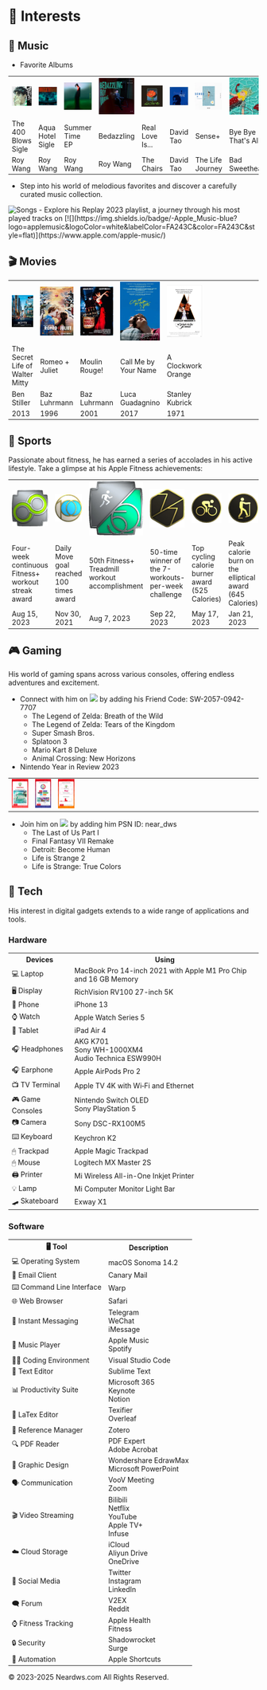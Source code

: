 # 🧩 Interests

## 🎵 Music

- Favorite Albums

<table class="no-horizontal-lines">
  <tr>
    <td><img src="images/album-the-400-blows.webp" alt="The 400 Blows"></td>
    <td><img src="images/album-aqua-hotel.webp" alt="Aqua Hotel"></td>
    <td><img src="images/album-summer-time.webp" alt="Summer Time"></td>
    <td><img src="images/album-bedazzling.webp" alt="Bedazzling"></td>
    <td><img src="images/album-real-love.webp" alt="Real Love Is..."></td>
    <td><img src="images/album-david-tao.webp" alt="David Tao"></td>
    <td><img src="images/album-sense.webp" alt="Sense+"></td>
    <td><img src="images/album-bye-bye-that-is-all.webp" alt="Bye Bye That's All"></td>
  </tr>
  <tr>
    <td>The 400 Blows<br>Sigle</td>
    <td>Aqua Hotel<br>Sigle </td>
    <td>Summer Time<br>EP</td>
    <td>Bedazzling</td>
    <td>Real Love Is...</td>
    <td>David Tao</td>
    <td>Sense+</td>
    <td>Bye Bye<br>That's All</td>
  </tr>
  <tr>
    <td>Roy Wang</td>
    <td>Roy Wang</td>
    <td>Roy Wang</td>
    <td>Roy Wang</td>
    <td>The Chairs</td>
    <td>David Tao</td>
    <td>The Life Journey</td>
    <td>Bad Sweetheart</td>
  </tr>
</table>

- Step into his world of melodious favorites and discover a carefully curated music collection.     
<img src="https://neardws-1257861591.cos.ap-shanghai.myqcloud.com/neardws/music.gif" width="369" height="50" alt="Songs" />
- Explore his <a herf="https://music.apple.com/us/playlist/replay-2023/pl.rp-6xxbi6BevJx4" class="no-underline">Replay 2023</a> playlist, a journey through his most played tracks on [![](https://img.shields.io/badge/-Apple_Music-blue?logo=applemusic&logoColor=white&labelColor=FA243C&color=FA243C&style=flat)](https://www.apple.com/apple-music/)

## 🎬 Movies

<table class="no-horizontal-lines">
  <tr>
    <td><img src="images/movie-mitty.webp" alt="The Secret Life of Walter Mitty"></td>
    <td><img src="images/movie-romeo-juliet.webp" alt="Romeo + Juliet"></td>
    <td><img src="images/movie-moulin-rouge.webp" alt="Moulin Rouge!"></td>
    <td><img src="images/movie-call-me-by-your-name.webp" alt="Call Me by Your Name"></td>
    <td><img src="images/movie-clockwork-orange.webp" alt="A Clockwork Orange"></td>
    <td style="width: 350px;"></td>
  </tr>
  <tr>
    <td>The Secret Life of Walter Mitty</td>
    <td>Romeo + Juliet</td>
    <td>Moulin Rouge!</td>
    <td>Call Me by Your Name</td>
    <td>A Clockwork Orange</td>
    <td style="width: 350px;"></td>
  </tr>
  <tr>
    <td>Ben Stiller</td>
    <td>Baz Luhrmann</td>
    <td>Baz Luhrmann</td>
    <td>Luca Guadagnino</td>
    <td>Stanley Kubrick</td>
    <td style="width: 350px;"></td>
  </tr>
  <tr>
    <td>2013</td>
    <td>1996</td>
    <td>2001</td>
    <td>2017</td>
    <td>1971</td>
    <td style="width: 350px;"></td>
  </tr>
</table>

## 🏃 Sports

Passionate about fitness, he has earned a series of accolades in his active lifestyle. Take a glimpse at his <a herf="https://www.apple.com/apple-fitness-plus/" class="no-underline">Apple Fitness</a> achievements:

<table class="no-horizontal-lines">
  <tr>
    <td><img src="images/sports-weekly.webp" alt="Fitness+ Weekly Workout Streak"></td>
    <td><img src="images/sports-move.webp" alt="100 Move Goals"></td>
    <td><img src="images/sports-treadmill.webp" alt="50 Fitness+ Treadmill Workouts"></td>
    <td><img src="images/sports-7-workout.webp" alt="7-Workout Week"></td>
    <td><img src="images/sports-cycling.webp" alt="Cycling Workout Record"></td>
    <td><img src="images/sports-elliptical.webp" alt="Elliptical Workout Record"></td>
    <td><img src="images/sports-running.webp" alt="Running Workout Record"></td>
    <td><img src="images/sports-swimming.webp" alt="Swimming Workout Record"></td>
  </tr>
  <tr>
    <td>Four-week continuous Fitness+ workout streak award</td>
    <td>Daily Move goal reached 100 times award</td>
    <td>50th Fitness+ Treadmill workout accomplishment</td>
    <td>50-time winner of the 7-workouts-per-week challenge</td>
    <td>Top cycling calorie burner award (525 Calories)</td>
    <td>Peak calorie burn on the elliptical award (645 Calories)</td>
    <td>Maximum calories burned running award (579 Calories)</td>
    <td>Highest calories burned swimming award (157 Calories)</td>
  </tr>
  <tr>
    <td>Aug 15, 2023</td>
    <td>Nov 30, 2021</td>
    <td>Aug 7, 2023</td>
    <td>Sep 22, 2023</td>
    <td>May 17, 2023</td>
    <td>Jan 21, 2023</td>
    <td>Aug 16, 2023</td>
    <td>Jun 13, 2023</td>
  </tr>
</table>

## 🎮 Gaming

His world of gaming spans across various consoles, offering endless adventures and excitement.      

- Connect with him on [![](https://img.shields.io/badge/-Nintendo_Switch-blue?logo=nintendoswitch&logoColor=white&labelColor=E60012&color=E60012&style=flat)](https://www.nintendo.com/) by adding his Friend Code: SW-2057-0942-7707
  - The Legend of Zelda: Breath of the Wild
  - The Legend of Zelda: Tears of the Kingdom
  - Super Smash Bros.
  - Splatoon 3
  - Mario Kart 8 Deluxe
  - Animal Crossing: New Horizons
- <a herf="https://year-in-review.nintendo.com/" class="no-underline">Nintendo Year in Review 2023</a>

<table class="no-horizontal-lines">
  <tr>
    <td><img src="images/gaming-2023-nintendo-year-in-review-1.webp" alt="Nintendo Year in Review 2023"></td>
    <td><img src="images/gaming-2023-nintendo-year-in-review-2.webp" alt="Nintendo Year in Review 2023"></td>
    <td><img src="images/gaming-2023-nintendo-year-in-review-3.webp" alt="Nintendo Year in Review 2023"></td>
    <td style="width: 350px;"></td>
  </tr>
</table>

- Join him on [![](https://img.shields.io/badge/-PlayStation-blue?logo=playstation&logoColor=white&labelColor=003791&color=003791&style=flat)](https://www.playstation.com/) by adding him PSN ID: near_dws
  - The Last of Us Part I
  - Final Fantasy VII Remake
  - Detroit: Become Human
  - Life is Strange 2
  - Life is Strange: True Colors

## 📱 Tech

His interest in digital gadgets extends to a wide range of applications and tools.

### Hardware

<table class="no-horizontal-lines">
  <tr>
    <th>Devices</th>
    <th>Using</th>
  </tr>
  <tr>
    <td>💻 Laptop</td>
    <td>MacBook Pro 14-inch 2021 with Apple M1 Pro Chip and 16 GB Memory</td>
  </tr>
  <tr>
    <td>🖥️ Display</td>
    <td>RichVision RV100 27-inch 5K</td>
  </tr>
  <tr>
    <td>📱 Phone</td>
    <td>iPhone 13</td>
  </tr>
  <tr>
    <td>⌚ Watch</td>
    <td>Apple Watch Series 5</td>
  </tr>
  <tr>
    <td>📱 Tablet</td>
    <td>iPad Air 4</td>
  </tr>
  <tr>
    <td>🎧 Headphones</td>
    <td>AKG K701<br>Sony WH-1000XM4<br>Audio Technica ESW990H</td>
  </tr>
  <tr>
    <td>🎧 Earphone</td>
    <td>Apple AirPods Pro 2</td>
  </tr>
  <tr>
    <td>📺 TV Terminal</td>
    <td>Apple TV 4K with Wi‑Fi and Ethernet</td>
  </tr>
  <tr>
    <td>🎮 Game Consoles</td>
    <td>Nintendo Switch OLED<br>Sony PlayStation 5</td>
  </tr>
  <tr>
    <td>📷 Camera</td>
    <td>Sony DSC-RX100M5</td>
  </tr>
  <tr>
    <td>⌨️ Keyboard</td>
    <td>Keychron K2</td>
  </tr>
  <tr>
    <td>🖱 Trackpad</td>
    <td>Apple Magic Trackpad</td>
  </tr>
  <tr>
    <td>🖱 Mouse</td>
    <td>Logitech MX Master 2S</td>
  </tr>
  <tr>
    <td>🖨️ Printer</td>
    <td>Mi Wireless All-in-One Inkjet Printer</td>
  </tr>
  <tr>
    <td>💡 Lamp</td>
    <td>Mi Computer Monitor Light Bar</td>
  </tr>
  <tr>
    <td>🛹 Skateboard</td>
    <td>Exway X1</td>
  </tr>
</table>

### Software

<table class="no-horizontal-lines">
  <tr>
    <th>🖥️ Tool</th>
    <th>Description</th>
  </tr>
  <tr>
    <td>💻 Operating System</td>
    <td>macOS Sonoma 14.2</td>
  </tr>
  <tr>
    <td>📧 Email Client</td>
    <td>Canary Mail</td>
  </tr>
  <tr>
    <td> ⌨️ Command Line Interface</td>
    <td>Warp</td>
  </tr>
  <tr>
    <td>🌐 Web Browser</td>
    <td>Safari</td>
  </tr>
  <tr>
    <td>💬 Instant Messaging</td>
    <td>Telegram<br>WeChat<br>iMessage</td>
  </tr>
  <tr>
    <td>🎵 Music Player</td>
    <td>Apple Music<br>Spotify</td>
  </tr>
  <tr>
    <td>👨‍💻 Coding Environment</td>
    <td>Visual Studio Code</td>
  </tr>
  <tr>
    <td>📝 Text Editor</td>
    <td>Sublime Text</td>
  </tr>
  <tr>
    <td>📊 Productivity Suite</td>
    <td>Microsoft 365<br>Keynote<br>Notion</td>
  </tr>
  <tr>
    <td>🔣 LaTex Editor</td>
    <td>Texifier<br>Overleaf</td>
  </tr>
  <tr>
    <td>📄 Reference Manager</td>
    <td>Zotero</td>
  </tr>
  <tr>
    <td>🔍 PDF Reader</td>
    <td>PDF Expert<br>Adobe Acrobat</td>
  <tr>
    <td>🎨 Graphic Design</td>
    <td>Wondershare EdrawMax<br>Microsoft PowerPoint</td>
  </tr>
  <tr>
    <td>🗣️ Communication</td>
    <td>VooV Meeting<br>Zoom</td>
  </tr>
  <tr>
    <td>🎬 Video Streaming</td>
    <td>Bilibili<br>Netflix<br>YouTube<br>Apple TV+<br>Infuse</td>
  </tr>
  <tr>
    <td>☁️ Cloud Storage</td>
    <td>iCloud<br>Aliyun Drive<br>OneDrive</td>
  </tr>
  <tr>
    <td>📱 Social Media</td>
    <td>Twitter<br>Instagram<br>LinkedIn</td>
  </tr>
  <tr>
    <td>🗨️ Forum</td>
    <td>V2EX<br>Reddit</td>
  </tr>
  <tr>
    <td>⌚ Fitness Tracking</td>
    <td>Apple Health<br>Fitness</td>
  </tr>
  <tr>
    <td>🔒 Security</td>
    <td>Shadowrocket<br>Surge</td>
  </tr>
  <tr>
    <td>🤖 Automation</td>
    <td>Apple Shortcuts</td>
  </tr>
</table>

<div style="float: left;">
<script type='text/javascript' id='clustrmaps' src='//cdn.clustrmaps.com/map_v2.js?cl=080808&w=600&t=tt&d=aFmh3d7Xe0XBtDzpWJTkAIBPYWnWgzsZn29nw_9T_34&co=ffffff&cmo=3acc3a&cmn=ff5353&ct=808080'></script>
</div>
<div style="clear: both; text-align: left;">
<p>© 2023-2025 Neardws.com All Rights Reserved.</p>
</div>
